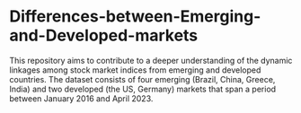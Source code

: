 # Differences-between-Emerging-and-Developed-markets
This repository aims to contribute to a deeper understanding of the dynamic linkages among stock market indices from emerging and developed countries. The dataset consists of four emerging (Brazil, China, Greece, India) and two developed (the US, Germany) markets that span a period between January 2016 and April 2023.
